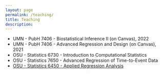 ```yaml
---
layout: page
permalink: /teaching/
title: Teaching
description: 
---
```


<ul>

  <li>  <a>UMN - PubH 7406 - Biostatistical Inference II</a> (on Canvas), 2022 </li>
  
  <li>  <a>UMN - PubH 7406 - Advanced Regression and Design</a> (on Canvas), 2021 </li>

  <li>  <a>OSU - Statistics 6730 - Introduction to Computational Statistics</a> </li>

  <li>  <a>OSU - Statistics 7650 - Advanced Regression of Time-to-Event Data</a> </li>

  <li>  <a class="page-link" href="{{ '/stat6450/' | prepend: site.baseurl | prepend: site.url }}">OSU - Statistics 6450 - Applied Regression Analysis</a> </li>

</ul>
  
